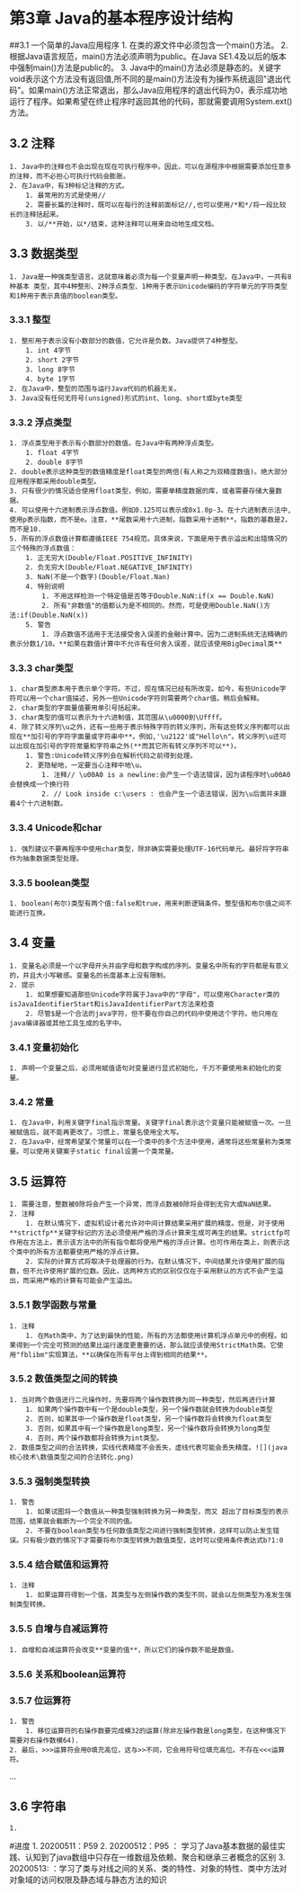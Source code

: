 # 第3章 Java的基本程序设计结构
##3.1 一个简单的Java应用程序
	1. 在类的源文件中必须包含一个main()方法。
	2. 根据Java语言规范，main()方法必须声明为public。在Java SE1.4及以后的版本中强制main()方法是public的。
	3. Java中的main()方法必须是静态的。关键字void表示这个方法没有返回值,所不同的是main()方法没有为操作系统返回"退出代码"。如果main()方法正常退出，那么Java应用程序的退出代码为0，表示成功地运行了程序。如果希望在终止程序时返回其他的代码，那就需要调用System.ext()方法。
## 3.2 注释
	1. Java中的注释也不会出现在现在可执行程序中。因此，可以在源程序中根据需要添加任意多的注释，而不必担心可执行代码会膨胀。
	2. 在Java中，有3种标记注释的方式。
		1. 最常用的方式是使用//
		2. 需要长篇的注释时，既可以在每行的注释前面标记//,也可以使用/*和*/将一段比较长的注释括起来。
		3. 以/**开始，以*/结束，这种注释可以用来自动地生成文档。
## 3.3 数据类型
	1. Java是一种强类型语言。这就意味着必须为每一个变量声明一种类型。在Java中，一共有8种基本 类型，其中4种整形、2种浮点类型、1种用于表示Unicode编码的字符单元的字符类型和1种用于表示真值的boolean类型。
### 3.3.1 整型
	1. 整形用于表示没有小数部分的数值，它允许是负数。Java提供了4种整型。
		1. int 4字节
		2. short 2字节
		3. long 8字节
		4. byte 1字节
	2. 在Java中，整型的范围与运行Java代码的机器无关。
	3. Java没有任何无符号(unsigned)形式的int、long、short或byte类型
### 3.3.2 浮点类型
	1. 浮点类型用于表示有小数部分的数值。在Java中有两种浮点类型。
		1. float 4字节
		2. double 8字节
	2. double表示这种类型的数值精度是float类型的两倍(有人称之为双精度数值)。绝大部分应用程序都采用double类型。
	3. 只有很少的情况适合使用float类型，例如，需要单精度数据的库，或者需要存储大量数据。
	4. 可以使用十六进制表示浮点数值。例如0.125可以表示成0x1.0p-3。在十六进制表示法中,使用p表示指数，而不是e。注意，**尾数采用十六进制，指数采用十进制**。指数的基数是2，而不是10.
	5. 所有的浮点数值计算都遵循IEEE 754规范。具体来说，下面是用于表示溢出和出错情况的三个特殊的浮点数值：
		1. 正无穷大(Double/Float.POSITIVE_INFINITY)
		2. 负无穷大(Double/Float.NEGATIVE_INFINITY)
		3. NaN(不是一个数字)(Double/Float.Nan)
		4. 特别说明
			1. 不用这样检测一个特定值是否等于Double.NaN:if(x == Double.NaN)
			2. 所有"非数值"的值都认为是不相同的。然而，可是使用Double.NaN()方法:if(Double.NaN(x))
		5. 警告
			1. 浮点数值不适用于无法接受舍入误差的金融计算中。因为二进制系统无法精确的表示分数1/10。**如果在数值计算中不允许有任何舍入误差，就应该使用BigDecimal类**
### 3.3.3 char类型
	1. char类型原本用于表示单个字符。不过，现在情况已经有所改变。如今，有些Unicode字符可以用一个char值描述，另外一些Unicode字符则需要两个char值。稍后会解释。
	2. char类型的字面量值要用单引号括起来。
	3. char类型的值可以表示为十六进制值，其范围从\u0000到\Uffff。
	4. 除了转义序列\u之外，还有一些用于表示特殊字符的转义序列，所有这些转义序列都可以出现在**加引号的字符字面量或字符串中**。例如,'\u2122'或"Hello\n"。转义序列\u还可以出现在加引号的字符常量和字符串之外(**而其它所有转义序列不可以**)。
		1. 警告:Unicode转义序列会在解析代码之前得到处理。
		2. 更隐秘地，一定要当心注释中地\u。
			1. 注释// \u00A0 is a newline:会产生一个语法错误，因为读程序时\u00A0会替换成一个换行符
			2. // Look inside c:\users : 也会产生一个语法错误，因为\u后面并未跟着4个十六进制数。
### 3.3.4 Unicode和char
	1. 强烈建议不要再程序中使用char类型，除非确实需要处理UTF-16代码单元。最好将字符串作为抽象数据类型处理。
### 3.3.5 boolean类型
	1. boolean(布尔)类型有两个值:false和true，用来判断逻辑条件。整型值和布尔值之间不能进行互换。
## 3.4 变量
	1. 变量名必须是一个以字母开头并由字母和数字构成的序列。变量名中所有的字符都是有意义的，并且大小写敏感。变量名的长度基本上没有限制。
	2. 提示
		1. 如果想要知道那些Unicode字符属于Java中的"字母"，可以使用Character类的isJavaIdentifierStart和isJavaIdentifierPart方法来检查
		2. 尽管$是一个合法的java字符，但不要在你自己的代码中使用这个字符。他只用在java编译器或其他工具生成的名字中。
### 3.4.1 变量初始化
	1. 声明一个变量之后，必须用赋值语句对变量进行显式初始化，千万不要使用未初始化的变量。
### 3.4.2 常量
	1. 在Java中，利用关键字final指示常量。关键字final表示这个变量只能被赋值一次。一旦被赋值后，就不能再更改了。习惯上，常量名使用全大写。
	2. 在Java中，经常希望某个常量可以在一个类中的多个方法中使用，通常将这些常量称为类常量。可以使用关键案子static final设置一个类常量。
## 3.5 运算符
	1. 需要注意，整数被0除将会产生一个异常，而浮点数被0除将会得到无穷大或NaN结果。
	2. 注释
		1. 在默认情况下，虚拟机设计者允许对中间计算结果采用扩展的精度。但是，对于使用**strictfp**关键字标记的方法必须使用严格的浮点计算来生成可再生的结果。strictfp可作用在方法上，表示该方法中的所有指令都将使用严格的浮点计算。也可作用在类上，则表示这个类中的所有方法都要使用严格的浮点计算。
		2. 实际的计算方式将取决于处理器的行为。在默认情况下，中间结果允许使用扩展的指数，但不允许使用扩展的位数。因此，这两种方式的区别仅仅在于采用默认的方式不会产生溢出，而采用严格的计算有可能会产生溢出。
### 3.5.1 数学函数与常量
	1. 注释
		1. 在Math类中，为了达到最快的性能，所有的方法都使用计算机浮点单元中的例程。如果得到一个完全可预测的结果比运行速度更重要的话，那么就应该使用StrictMath类。它使用"fblibm"实现算法，**以确保在所有平台上得到相同的结果**。
### 3.5.2 数值类型之间的转换
	1. 当对两个数值进行二元操作时，先要将两个操作数转换为同一种类型，然后再进行计算
		1. 如果两个操作数中有一个是double类型，另一个操作数就会转换为double类型
		2. 否则，如果其中一个操作数是float类型，另一个操作数将会转换为float类型
		3. 否则，如果其中有一个操作数是long类型，另一个操作数将会转换为long类型
		4. 否则，两个操作数都将会转换为int类型。
	2. 数值类型之间的合法转换，实线代表精度不会丢失，虚线代表可能会丢失精度。![](java核心技术\数值类型之间的合法转化.png)
### 3.5.3 强制类型转换
	1. 警告
		1. 如果试图将一个数值从一种类型强制转换为另一种类型，而又 超出了目标类型的表示范围，结果就会截断为一个完全不同的值。
		2. 不要在boolean类型与任何数值类型之间进行强制类型转换，这样可以防止发生错误。只有极少数的情况下才需要将布尔类型转换为数值类型，这时可以使用条件表达式b?1:0
### 3.5.4 结合赋值和运算符
	1. 注释
		1. 如果运算符得到一个值，其类型与左侧操作数的类型不同，就会以左侧类型为准发生强制类型转换。
### 3.5.5 自增与自减运算符
	1. 自增和自减运算符会改变**变量的值**，所以它们的操作数不能是数值。
### 3.5.6 关系和boolean运算符
### 3.5.7 位运算符
	1. 警告
		1. 移位运算符的右操作数要完成模32的运算(除非左操作数是long类型，在这种情况下需要对右操作数模64).
	2. 最后，>>>运算符会用0填充高位，这与>>不同，它会用符号位填充高位。不存在<<<运算符。
...
## 3.6 字符串
	1. 
#进度
    1. 20200511：P59
    2. 20200512：P95 ： 学习了Java基本数据的最佳实践、认知到了java数组中只存在一维数组及依赖、聚合和继承三者概念的区别
    3. 20200513:    ：学习了类与对线之间的关系、类的特性、对象的特性、类中方法对对象域的访问权限及静态域与静态方法的知识